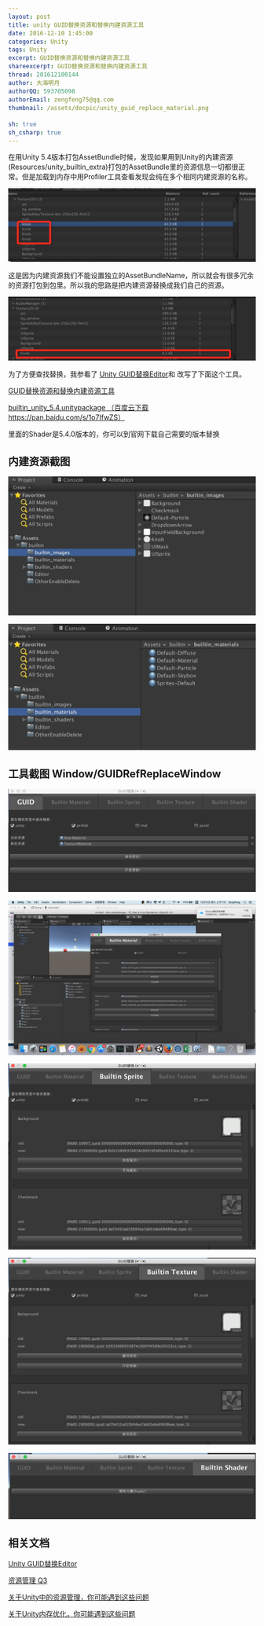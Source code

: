 ```yaml
---
layout: post
title: unity GUID替换资源和替换内建资源工具
date: 2016-12-10 1:45:00
categories: Unity
tags: Unity
excerpt: GUID替换资源和替换内建资源工具
shareexcerpt: GUID替换资源和替换内建资源工具
thread: 201612100144
author: 大海明月
authorQQ: 593705098
authorEmail: zengfeng75@qq.com
thumbnail: /assets/docpic/unity_guid_replace_material.png

sh: true
sh_csharp: true
---
```

<p>在用Unity 5.4版本打包AssetBundle时候，发现如果用到Unity的内建资源(Resources/unity_builtin_extra)打包的AssetBundle里的资源信息一切都很正常。但是加载到内存中用Profiler工具查看发现会纯在多个相同内建资源的名称。</p>
<p><img src="/assets/docpic/unity_guid_demo_user_before.jpg" /></p>

<p></p>
<p>这是因为内建资源我们不能设置独立的AssetBundleName，所以就会有很多冗余的资源打包到包里。所以我的思路是把内建资源替换成我们自己的资源。</p>
<p><img src="/assets/docpic/unity_guid_demo_user_after.jpg" /></p>

<p></p>
<p>为了方便查找替换，我参看了 <a href="http://blog.csdn.net/u010019717/article/details/52763318" target="_blank" >Unity GUID替换Editor</a>和 改写了下面这个工具。</p>
<p><a href="/assets/down/builtin_unity_5.4.unitypackage" target="_blank" >GUID替换资源和替换内建资源工具</a></p>
<p><a href="https://pan.baidu.com/s/1o7IfwZS" target="_blank" >builtin_unity_5.4.unitypackage （百度云下载 https://pan.baidu.com/s/1o7IfwZS）</a></p>


<p>里面的Shader是5.4.0版本的，你可以到官网下载自己需要的版本替换</p>


<h2 class="nav1">内建资源截图 </h2>
<p><img src="/assets/docpic/unity_builtin_images.jpg" /></p>
<p><img src="/assets/docpic/unity_builtin_material.jpg" /></p>
<p></p>


<h2 class="nav1">工具截图  Window/GUIDRefReplaceWindow </h2>
<p><img src="/assets/docpic/unity_guid_replace_guid.png" /></p>
<p><img src="/assets/docpic/unity_guid_replace_material.png" /></p>
<p><img src="/assets/docpic/unity_guid_replace_sprite.png" /></p>
<p><img src="/assets/docpic/unity_guid_replace_texture.png" /></p>
<p><img src="/assets/docpic/unity_guid_replace_shader.png" /></p>


<p></p>
<h2 class="nav1">相关文档 </h2>
<p><a href="http://blog.csdn.net/u010019717/article/details/52763318" target="_blank">Unity GUID替换Editor </a></p>
<p><a href="http://blog.uwa4d.com/archives/957.html" target="_blank">资源管理 Q3 </a></p>
<p><a href="http://blog.uwa4d.com/archives/QA_ResourceManagement.html" target="_blank">关于Unity中的资源管理，你可能遇到这些问题 </a></p>
<p><a href="http://blog.uwa4d.com/archives/QA_Memory-1.html" target="_blank">关于Unity内存优化，你可能遇到这些问题 </a></p>


<br>
<br>
<br>


